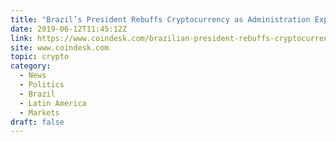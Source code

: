 ```yaml
---
title: "Brazil’s President Rebuffs Cryptocurrency as Administration Explores Blockchain"
date: 2019-06-12T11:45:12Z
link: https://www.coindesk.com/brazilian-president-rebuffs-cryptocurrency-as-his-administration-plans-blockchain-projects?utm_medium=RSS&utm_source=hune
site: www.coindesk.com
topic: crypto
category:
  - News
  - Politics
  - Brazil
  - Latin America
  - Markets
draft: false
---
```

